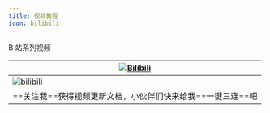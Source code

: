 ```yaml
---
title: 视频教程
icon: bilibili
---
```


B 站系列视频

| [![Bilibili](https://img.shields.io/static/v1?label=BiliBili&message=BiliBili&logo=bilibili&color=FC8D34)](https://space.bilibili.com/370110042) |
| ------------------------------------------------------------------------------------------------------------------------------------------------ |
| <img alt="bilibili" src="/img/bilibili.jpg" width="" height=""/>                                                                                 |
| ==关注我==获得视频更新文档，小伙伴们快来给我==一键三连==吧                                                                                       |

<BiliBili bvid="BV1vt4y1M7rV" :ratio="5/4" />

<BiliBili bvid="BV1xg41127TF" :ratio="5/4" />

<BiliBili bvid="BV1RF411u766" :ratio="5/4" />

<BiliBili bvid="BV1u5411S7ih" :ratio="5/4" />

<BiliBili bvid="BV1zU4y1S7pC" :ratio="5/4" />
